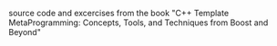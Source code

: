 source code and excercises from the book "C++ Template MetaProgramming: Concepts, Tools, and Techniques from Boost and Beyond"
